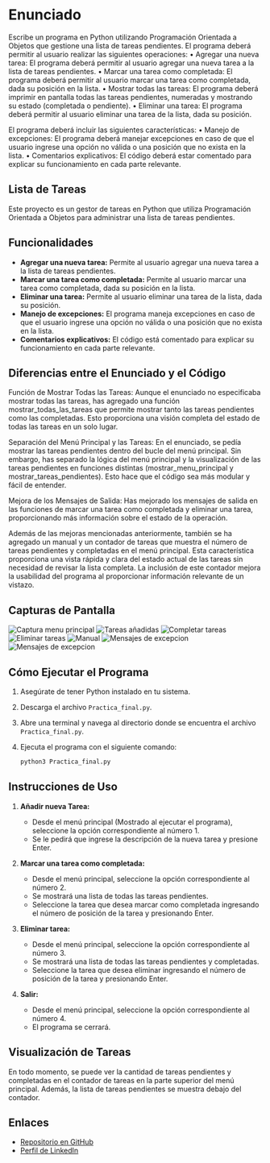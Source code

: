 # Enunciado
Escribe un programa en Python utilizando Programación Orientada a Objetos que gestione
una lista de tareas pendientes. El programa deberá permitir al usuario realizar las siguientes
operaciones:
• Agregar una nueva tarea: El programa deberá permitir al usuario agregar una nueva tarea a
la lista de tareas pendientes.
• Marcar una tarea como completada: El programa deberá permitir al usuario marcar una
tarea como completada, dada su posición en la lista.
• Mostrar todas las tareas: El programa deberá imprimir en pantalla todas las tareas
pendientes, numeradas y mostrando su estado (completada o pendiente).
• Eliminar una tarea: El programa deberá permitir al usuario eliminar una tarea de la lista,
dada su posición.

El programa deberá incluir las siguientes características:
• Manejo de excepciones: El programa deberá manejar excepciones en caso de que el
usuario ingrese una opción no válida o una posición que no exista en la lista.
• Comentarios explicativos: El código deberá estar comentado para explicar su
funcionamiento en cada parte relevante.

## Lista de Tareas

Este proyecto es un gestor de tareas en Python que utiliza Programación Orientada a Objetos para administrar una lista de tareas pendientes.

## Funcionalidades

- **Agregar una nueva tarea:** Permite al usuario agregar una nueva tarea a la lista de tareas pendientes.
- **Marcar una tarea como completada:** Permite al usuario marcar una tarea como completada, dada su posición en la lista.
- **Eliminar una tarea:** Permite al usuario eliminar una tarea de la lista, dada su posición.
- **Manejo de excepciones:** El programa maneja excepciones en caso de que el usuario ingrese una opción no válida o una posición que no exista en la lista.
- **Comentarios explicativos:** El código está comentado para explicar su funcionamiento en cada parte relevante.

## Diferencias entre el Enunciado y el Código

Función de Mostrar Todas las Tareas: Aunque el enunciado no especificaba mostrar todas las tareas, has agregado una función mostrar_todas_las_tareas que permite mostrar tanto las tareas pendientes como las completadas. Esto proporciona una visión completa del estado de todas las tareas en un solo lugar.

Separación del Menú Principal y las Tareas: En el enunciado, se pedía mostrar las tareas pendientes dentro del bucle del menú principal. Sin embargo, has separado la lógica del menú principal y la visualización de las tareas pendientes en funciones distintas (mostrar_menu_principal y mostrar_tareas_pendientes). Esto hace que el código sea más modular y fácil de entender.

Mejora de los Mensajes de Salida: Has mejorado los mensajes de salida en las funciones de marcar una tarea como completada y eliminar una tarea, proporcionando más información sobre el estado de la operación.

Además de las mejoras mencionadas anteriormente, también se ha agregado un manual y un contador de tareas que muestra el número de tareas pendientes y completadas en el menú principal. Esta característica proporciona una vista rápida y clara del estado actual de las tareas sin necesidad de revisar la lista completa. La inclusión de este contador mejora la usabilidad del programa al proporcionar información relevante de un vistazo.

## Capturas de Pantalla

![Captura menu principal](/Capturas/Captura%20desde%202024-05-11%2007-52-00.png)
![Tareas añadidas](/Capturas/Captura%20desde%202024-05-11%2007-55-06.png)
![Completar tareas](/Capturas/Captura%20desde%202024-05-11%2007-56-01.png)
![Eliminar tareas](/Capturas/Captura%20desde%202024-05-11%2007-57-00.png)
![Manual](/Capturas/Captura%20desde%202024-05-11%2007-58-57.png)
![Mensajes de excepcion](/Capturas/Captura%20desde%202024-05-10%2007-23-33.png)
![Mensajes de excepcion](/Capturas/Captura%20desde%202024-05-10%2007-24-01.png)

## Cómo Ejecutar el Programa
1. Asegúrate de tener Python instalado en tu sistema.
2. Descarga el archivo `Practica_final.py`.
3. Abre una terminal y navega al directorio donde se encuentra el archivo `Practica_final.py`.
4. Ejecuta el programa con el siguiente comando:
   
   ``` bash
   python3 Practica_final.py

## Instrucciones de Uso

1. **Añadir nueva Tarea:**
   - Desde el menú principal (Mostrado al ejecutar el programa), seleccione la opción correspondiente al número 1.
   - Se le pedirá que ingrese la descripción de la nueva tarea y presione Enter.

2. **Marcar una tarea como completada:**
   - Desde el menú principal, seleccione la opción correspondiente al número 2.
   - Se mostrará una lista de todas las tareas pendientes.
   - Seleccione la tarea que desea marcar como completada ingresando el número de posición de la tarea y presionando Enter.

3. **Eliminar tarea:**
   - Desde el menú principal, seleccione la opción correspondiente al número 3.
   - Se mostrará una lista de todas las tareas pendientes y completadas.
   - Seleccione la tarea que desea eliminar ingresando el número de posición de la tarea y presionando Enter.

4. **Salir:**
   - Desde el menú principal, seleccione la opción correspondiente al número 4.
   - El programa se cerrará.

## Visualización de Tareas

En todo momento, se puede ver la cantidad de tareas pendientes y completadas en el contador de tareas en la parte superior del menú principal. Además, la lista de tareas pendientes se muestra debajo del contador.

## Enlaces

- [Repositorio en GitHub](https://github.com/carlosdamota/https---github.com-carlosdamota-lista_tareas_bejob?tab=readme-ov-file)
- [Perfil de LinkedIn](https://www.linkedin.com/in/carlos-damota/)